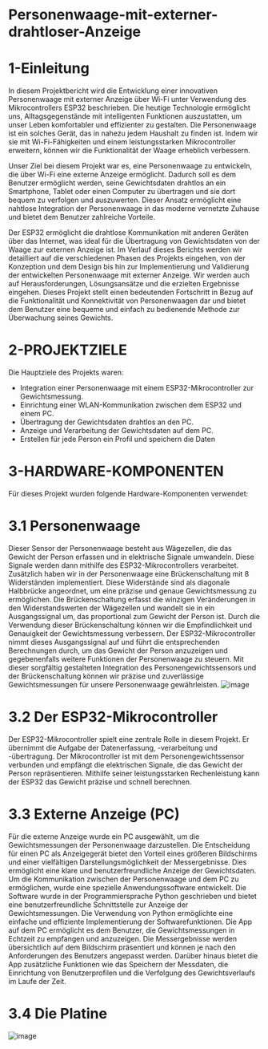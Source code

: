 # Personenwaage-mit-externer-drahtloser-Anzeige
# 1-Einleitung

In diesem Projektbericht wird die Entwicklung einer innovativen Personenwaage mit
externer Anzeige über Wi-Fi unter Verwendung des Mikrocontrollers ESP32 beschrieben.
Die heutige Technologie ermöglicht uns, Alltagsgegenstände mit intelligenten Funktionen
auszustatten, um unser Leben komfortabler und effizienter zu gestalten. Die
Personenwaage ist ein solches Gerät, das in nahezu jedem Haushalt zu finden ist. Indem wir
sie mit Wi-Fi-Fähigkeiten und einem leistungsstarken Mikrocontroller erweitern, können wir
die Funktionalität der Waage erheblich verbessern.

Unser Ziel bei diesem Projekt war es, eine Personenwaage zu entwickeln, die über Wi-Fi
eine externe Anzeige ermöglicht. Dadurch soll es dem Benutzer ermöglicht werden, seine
Gewichtsdaten drahtlos an ein Smartphone, Tablet oder einen Computer zu übertragen und
sie dort bequem zu verfolgen und auszuwerten. Dieser Ansatz ermöglicht eine nahtlose
Integration der Personenwaage in das moderne vernetzte Zuhause und bietet dem Benutzer
zahlreiche Vorteile.

Der ESP32 ermöglicht die drahtlose Kommunikation mit anderen Geräten über das Internet,
was ideal für die Übertragung von Gewichtsdaten von der Waage zur externen Anzeige ist.
Im Verlauf dieses Berichts werden wir detailliert auf die verschiedenen Phasen des Projekts
eingehen, von der Konzeption und dem Design bis hin zur Implementierung und Validierung
der entwickelten Personenwaage mit externer Anzeige. Wir werden auch auf
Herausforderungen, Lösungsansätze und die erzielten Ergebnisse eingehen.
Dieses Projekt stellt einen bedeutenden Fortschritt in Bezug auf die Funktionalität und
Konnektivität von Personenwaagen dar und bietet dem Benutzer eine bequeme und einfach
zu bedienende Methode zur Überwachung seines Gewichts.

# 2-PROJEKTZIELE

Die Hauptziele des Projekts waren: 
-	Integration einer Personenwaage mit einem ESP32-Mikrocontroller zur Gewichtsmessung. 
-	Einrichtung einer WLAN-Kommunikation zwischen dem ESP32 und einem PC. 
-	Übertragung der Gewichtsdaten drahtlos an den PC. 
-	Anzeige und Verarbeitung der Gewichtsdaten auf dem PC. 
-	Erstellen für jede Person ein Profil und speichern die Daten

# 3-HARDWARE-KOMPONENTEN

Für dieses Projekt wurden folgende Hardware-Komponenten verwendet: 

# 3.1	Personenwaage

Dieser Sensor der Personenwaage besteht aus Wägezellen, die das Gewicht der Person erfassen und in elektrische Signale umwandeln. Diese Signale werden dann mithilfe des ESP32-Mikrocontrollers verarbeitet. 
Zusätzlich haben wir in der Personenwaage eine Brückenschaltung mit 8 Widerständen implementiert. 
Diese Widerstände sind als diagonale Halbbrücke angeordnet, um eine präzise und genaue 
Gewichtsmessung zu ermöglichen. Die Brückenschaltung erfasst die winzigen Veränderungen in den Widerstandswerten der Wägezellen und wandelt sie in ein Ausgangssignal um, das proportional zum Gewicht der Person ist. 
Durch die Verwendung dieser Brückenschaltung können wir die Empfindlichkeit und Genauigkeit der Gewichtsmessung verbessern. Der ESP32-Mikrocontroller nimmt dieses Ausgangssignal auf und führt die entsprechenden Berechnungen durch, um das Gewicht der Person anzuzeigen und gegebenenfalls weitere Funktionen der Personenwaage zu steuern. 
Mit dieser sorgfältig gestalteten Integration des Personengewichtssensors und der Brückenschaltung können wir präzise und zuverlässige Gewichtsmessungen für unsere Personenwaage gewährleisten. 
              ![image](https://github.com/KavianBahrehdar/Personenwaage-mit-externer-drahtloser-Anzeige/assets/115076717/91a30ca2-bb0e-4af6-bd9c-b3f1c952513b)

# 3.2	Der ESP32-Mikrocontroller 

Der ESP32-Mikrocontroller spielt eine zentrale Rolle in diesem Projekt. Er übernimmt die Aufgabe der 
Datenerfassung, -verarbeitung und -übertragung. Der Mikrocontroller ist mit dem 
Personengewichtssensor verbunden und empfängt die elektrischen Signale, die das Gewicht der Person repräsentieren. Mithilfe seiner leistungsstarken Rechenleistung kann der ESP32 das Gewicht präzise und schnell berechnen. 

# 3.3	Externe Anzeige (PC) 

Für die externe Anzeige wurde ein PC ausgewählt, um die Gewichtsmessungen der Personenwaage darzustellen. Die Entscheidung für einen PC als Anzeigegerät bietet den Vorteil eines größeren 
Bildschirms und einer vielfältigen Darstellungsmöglichkeit der Messergebnisse. Dies ermöglicht eine klare und benutzerfreundliche Anzeige der Gewichtsdaten. 
Um die Kommunikation zwischen der Personenwaage und dem PC zu ermöglichen, wurde eine spezielle Anwendungssoftware entwickelt. Die Software wurde in der Programmiersprache Python geschrieben und bietet eine benutzerfreundliche Schnittstelle zur Anzeige der Gewichtsmessungen. Die Verwendung von Python ermöglichte eine einfache und effiziente Implementierung der Softwarefunktionen. 
Die App auf dem PC ermöglicht es dem Benutzer, die Gewichtsmessungen in Echtzeit zu empfangen und anzuzeigen. Die Messergebnisse werden übersichtlich auf dem Bildschirm präsentiert und können je nach den Anforderungen des Benutzers angepasst werden. Darüber hinaus bietet die App zusätzliche Funktionen wie das Speichern der Messdaten, die Einrichtung von Benutzerprofilen und die Verfolgung des Gewichtsverlaufs im Laufe der Zeit. 

# 3.4	Die Platine 

![image](https://github.com/KavianBahrehdar/Personenwaage-mit-externer-drahtloser-Anzeige/assets/115076717/f6f0a01b-c4fb-4e56-aa44-9e5f5f4530c6)








